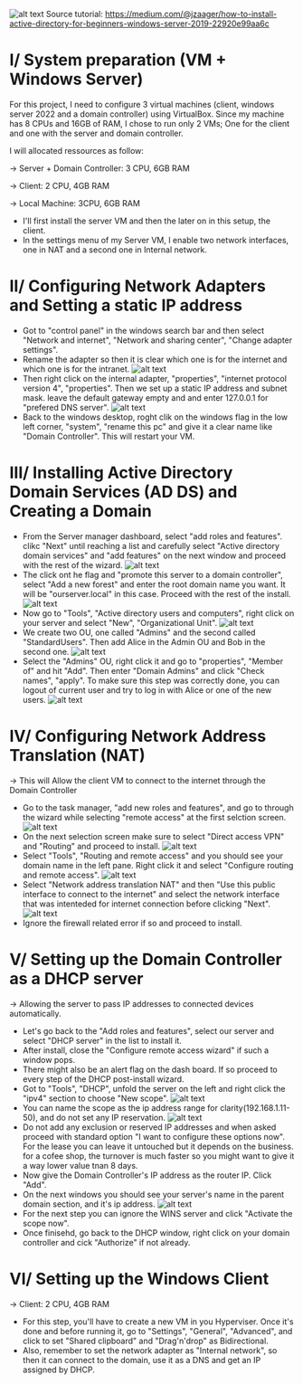 
![alt text](./Pictures/AD.png) 
Source tutorial:
https://medium.com/@jzaager/how-to-install-active-directory-for-beginners-windows-server-2019-22920e99aa6c

# I/ System preparation (VM + Windows Server)

For this project, I need to configure 3 virtual machines (client, windows server 2022 and a domain controller) using VirtualBox.
Since my machine has 8 CPUs and 16GB of RAM, I chose to run only 2 VMs; One for the client and one with the server and domain controller.

I will allocated ressources as follow:

-> Server + Domain Controller: 3 CPU, 6GB RAM

-> Client: 2 CPU, 4GB RAM

-> Local Machine: 3CPU, 6GB RAM

* I'll first install the server VM and then the later on in this setup, the client.
* In the settings menu of my Server VM, I enable two network interfaces, one in NAT and a second one in Internal network.

# II/ Configuring Network Adapters and Setting a static IP address

* Got to "control panel" in the windows search bar and then select "Network and internet", "Network and sharing center", "Change adapter settings".
* Rename the adapter so then it is clear which one is for the internet and which one is for the intranet.
![alt text](./Pictures/adapters.png)
* Then right click on the internal adapter, "properties", "internet protocol version 4", "properties". Then we set up a static IP address and subnet mask. leave the default gateway empty and and enter 127.0.0.1 for "prefered DNS server".
![alt text](./Pictures/adapter2.png)
* Back to the windows desktop, roght clik on the windows flag in the low left corner, "system", "rename this pc" and give it a clear name like "Domain Controller". This will restart your VM.


# III/ Installing Active Directory Domain Services (AD DS) and Creating a Domain

* From the Server manager dashboard, select "add roles and features". clikc "Next" until reaching a list and carefully select "Active directory domain services" and "add features" on the next window and proceed with the rest of the wizard.
![alt text](./Pictures/1.png)
* The click ont he flag and "promote this server to a domain controller", select "Add a new forest" and enter the root domain name you want. It will be "ourserver.local" in this case. Proceed with the rest of the install.
![alt text](./Pictures/2.png)
* Now go to "Tools", "Active directory users and computers", right click on your server and select "New", "Organizational Unit".
![alt text](./Pictures/3.png)
* We create two OU, one called "Admins" and the second called "StandardUsers". Then add Alice in the Admin OU and Bob in the second one.
![alt text](./Pictures/4.png)
* Select the "Admins" OU, right click it and go to "properties", "Member of" and hit "Add". Then enter "Domain Admins" and click "Check names", "apply".
To make sure this step was correctly done, you can logout of current user and try to log in with Alice or one of the new users.
![alt text](./Pictures/5.png)



# IV/ Configuring Network Address Translation (NAT)
-> This will Allow the client VM to connect to the internet through the Domain Controller

* Go to the task manager, "add new roles and features", and go to through the wizard while selecting "remote access" at the first selction screen. 
![alt text](./Pictures/6.png)
* On the next selection screen make sure to select "Direct access VPN" and "Routing" and proceed to install.
![alt text](./Pictures/7.png)
* Select "Tools", "Routing and remote access" and you should see your domain name in the left pane. Right click it and select "Configure routing and remote access".
![alt text](./Pictures/8.png)
* Select "Network address translation NAT" and then "Use this public interface to connect to the internet" and select the network interface that was intenteded for internet connection before clicking "Next".
![alt text](./Pictures/9.png)
* Ignore the firewall related error if so and proceed to install.


# V/ Setting up the Domain Controller as a DHCP server
-> Allowing the server to pass IP addresses to connected devices automatically.

* Let's go back to the "Add roles and features", select our server and select "DHCP server" in the list to install it.
* After install, close the "Configure remote access wizard" if such a window pops.
* There might also be an alert flag on the dash board. If so proceed to every step of the DHCP post-install wizard. 
* Got to "Tools", "DHCP", unfold the server on the left and right click the "ipv4" section to choose "New scope".
![alt text](./Pictures/10.png)
* You can name the scope as the ip address range for clarity(192.168.1.11-50), and do not set any IP reservation.
![alt text](./Pictures/11.png)
* Do not add any exclusion or reserved IP addresses and when asked proceed with standard option "I want to configure these options now".
For the lease you can leave it untouched but it depends on the business. for a cofee shop, the turnover is much faster so you might want to give it a way lower value tnan 8 days. 
* Now give the Domain Controller's IP address as the router IP. Click "Add".
* On the next windows you should see your server's name in the parent domain section, and it's ip address.
![alt text](./Pictures/12.png)
* For the next step you can ignore the WINS server and click "Activate the scope now".
* Once finisehd, go back to the DHCP window, right click on your domain controller and cick "Authorize" if not already.

# VI/ Setting up the Windows Client
-> Client: 2 CPU, 4GB RAM
* For this step, you'll have to create a new VM in you Hyperviser. Once it's done and before running it, go to "Settings", "General", "Advanced", and click to set "Shared clipboard" and "Drag'n'drop" as Bidirectional.
* Also, remember to set the network adapter as "Internal network", so then it can connect to the domain, use it as a DNS and get an IP assigned by DHCP.

